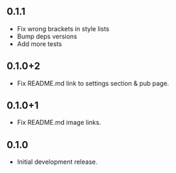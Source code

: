 ## 0.1.1

* Fix wrong brackets in style lists
* Bump deps versions
* Add more tests

## 0.1.0+2

* Fix README.md link to settings section & pub page.

## 0.1.0+1

* Fix README.md image links.

## 0.1.0

* Initial development release.
